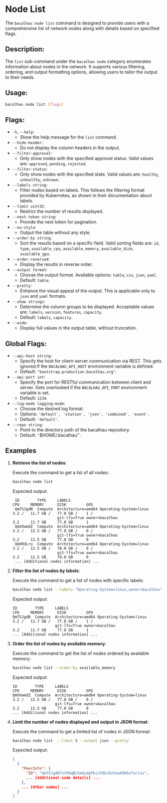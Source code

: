 # Node List

The `bacalhau node list` command is designed to provide users with a comprehensive list of network nodes along with details based on specified flags.

## Description:

The `list` sub-command under the `bacalhau node` category enumerates information about nodes in the network. It supports various filtering, ordering, and output formatting options, allowing users to tailor the output to their needs.

## Usage:

```bash
bacalhau node list [flags]
```

## Flags:

* `-h`, `--help`:
  * Show the help message for the `list` command.
* `--hide-header`:
  * Do not display the column headers in the output.
* `--filter-approval`:
  * Only show nodes with the specified approval status. Valid values are: `approved`, `pending`, `rejected`.
* `--filter-status`:
  * Only show nodes with the specified state. Valid values are: `healthy`, `unhealthy`, `unknown`.
* `--labels string`:
  * Filter nodes based on labels. This follows the filtering format provided by Kubernetes, as shown in their documentation about labels.
* `--limit uint32`:
  * Restrict the number of results displayed.
* `--next-token string`:
  * Provide the next token for pagination.
* `--no-style`:
  * Output the table without any style.
* `--order-by string`:
  * Sort the results based on a specific field. Valid sorting fields are: `id`, `type`, `available_cpu`, `available_memory`, `available_disk`, `available_gpu`.
* `--order-reversed`:
  * Display the results in reverse order.
* `--output format`:
  * Choose the output format. Available options: `table`, `csv`, `json`, `yaml`.
  * Default: `table`.
* `--pretty`:
  * Enhance the visual appeal of the output. This is applicable only to `json` and `yaml` formats.
* `--show strings`:
  * Determine the column groups to be displayed. Acceptable values are: `labels`, `version`, `features`, `capacity`.
  * Default: `labels`, `capacity`.
* `--wide`:
  * Display full values in the output table, without truncation.

## Global Flags:

* `--api-host string`:
  * Specify the host for client-server communication via REST. This gets ignored if the `BACALHAU_API_HOST` environment variable is defined.
  * Default: `"bootstrap.production.bacalhau.org"`.
* `--api-port int`:
  * Specify the port for RESTful communication between client and server. Gets overlooked if the `BACALHAU_API_PORT` environment variable is set.
  * Default: `1234`.
* `--log-mode logging-mode`:
  * Choose the desired log format.
  * Options: `'default', 'station', 'json', 'combined', 'event'`.
  * Default: `'default'`.
* `--repo string`:
  * Point to the directory path of the bacalhau repository.
  * Default: `"`$HOME/.bacalhau"\`.

## Examples

1.  **Retrieve the list of nodes**:

    Execute the command to get a list of all nodes:

    ```bash
    bacalhau node list
    ```

    Expected output:

    ```plaintext
     ID        TYPE     LABELS                                              CPU     MEMORY      DISK         GPU
     QmTSJgdN  Compute  Architecture=amd64 Operating-System=linux           3.2 /   11.7 GB /   77.8 GB /    1 /
                        git-lfs=True owner=bacalhau                         3.2     11.7 GB     77.8 GB      1
     QmVXwmdZ  Compute  Architecture=amd64 Operating-System=linux           3.2 /   12.5 GB /   77.8 GB /    0 /
                        git-lfs=True owner=bacalhau                         3.2     12.5 GB     77.8 GB      0
     QmXRdLru  Compute  Architecture=amd64 Operating-System=linux           3.2 /   12.5 GB /   78.0 GB /    0 /
                        git-lfs=True owner=bacalhau                         3.2     12.5 GB     78.0 GB      0
     ... [Additional nodes information] ...
    ```
2.  **Filter the list of nodes by labels**:

    Execute the command to get a list of nodes with specific labels:

    ```bash
    bacalhau node list --labels "Operating-System=linux,owner=bacalhau"
    ```

    Expected output:

    ```plaintext
    ID        TYPE     LABELS                                              CPU     MEMORY      DISK         GPU
    QmTSJgdN  Compute  Architecture=amd64 Operating-System=linux           3.2 /   11.7 GB /   77.8 GB /    1 /
                       git-lfs=True owner=bacalhau                         3.2     11.7 GB     77.8 GB      1
    ... [Additional nodes information] ...
    ```
3.  **Order the list of nodes by available memory**:

    Execute the command to get the list of nodes ordered by available memory:

    ```bash
    bacalhau node list --order-by available_memory
    ```

    Expected output:

    ```plaintext
    ID        TYPE     LABELS                                              CPU     MEMORY      DISK         GPU
    QmVXwmdZ  Compute  Architecture=amd64 Operating-System=linux           3.2 /   12.5 GB /   77.8 GB /    0 /
                       git-lfs=True owner=bacalhau                         3.2     12.5 GB     77.8 GB      0
    ... [Additional nodes information] ...
    ```
4.  **Limit the number of nodes displayed and output in JSON format**:

    Execute the command to get a limited list of nodes in JSON format:

    ```bash
    bacalhau node list  --limit 3 --output json --pretty
    ```

    Expected output:

    ```json
    [
      {
        "PeerInfo": {
          "ID": "QmTSJgdN7zCPAqBCkmdsdpFbiJV8bJ6zhoxK9N5xfar1sz",
          ... [Additional node details] ...
        },
        ... [Other nodes] ...
      }
    ]
    ```
